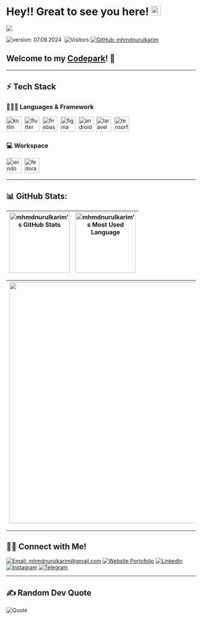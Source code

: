 # Hey!! Great to see you here! [<img src="https://media.giphy.com/media/hvRJCLFzcasrR4ia7z/giphy.gif" width="25px" height="25px">][Website]

<img src="https://raw.githubusercontent.com/asmitbm/asmitbm/master/src/header_.png">

![version: 07.09.2024](https://img.shields.io/badge/version-06.09.2024-informational?&color=blue&style=flat)&nbsp;
![Visitors](https://komarev.com/ghpvc/?username=mhmdnurulkarim&color=blue&style=flat&label=visitors&abbreviated=false)
[![GitHub: mhmdnurulkarim](https://img.shields.io/github/followers/mhmdnurulkarim?label=follow&style=social)][Github]

## Welcome to my [Codepark][Website]! 🏡

---

## ⚡ Tech Stack

### 🧑🏻‍💻 Languages & Framework

<div align="left">
  <img src="https://cdn.jsdelivr.net/gh/devicons/devicon/icons/kotlin/kotlin-original.svg" height="40" alt="kotlin logo"/>&nbsp;
  <img src="https://cdn.jsdelivr.net/gh/devicons/devicon/icons/flutter/flutter-original.svg" height="40" alt="flutter logo"/>&nbsp;
  <img src="https://cdn.jsdelivr.net/gh/devicons/devicon/icons/firebase/firebase-plain.svg" height="40" alt="firebase logo"/>&nbsp;
  <img src="https://cdn.jsdelivr.net/gh/devicons/devicon/icons/figma/figma-original.svg" height="40" alt="figma logo"/>&nbsp;
  <img src="https://cdn.jsdelivr.net/gh/devicons/devicon/icons/androidstudio/androidstudio-original.svg" height="40" alt="androidstudio logo"/>&nbsp;
  <img src="https://cdn.simpleicons.org/laravel/FF2D20" height="40" alt="laravel logo"/>&nbsp;
  <img src="https://cdn.simpleicons.org/tensorflow/FF6F00" height="40" alt="tensorflow logo"/>&nbsp;
</div>

### 💻 Workspace

<div align="left">
  <img src="https://cdn.jsdelivr.net/gh/devicons/devicon/icons/windows8/windows8-original.svg" height="40" alt="windows8 logo"  />&nbsp;
  <img src="https://cdn.jsdelivr.net/gh/devicons/devicon/icons/fedora/fedora-original.svg" height="40" alt="fedora logo"  />&nbsp;
</div>

---

## 📊 GitHub Stats:

| <img align="center" height="160px" src="https://github-readme-stats-eight-theta.vercel.app/api?username=mhmdnurulkarim&show_icons=true&hide_border=true&include_all_commits=true&count_private=true" alt="mhmdnurulkarim's GitHub Stats"> | <img align="center" height="160px" src="https://github-readme-stats-eight-theta.vercel.app/api/top-langs/?username=mhmdnurulkarim&langs_count=8&layout=compact&hide_border=true" alt="mhmdnurulkarim's Most Used Language"> |
| --- | --- |

| <img width="640px" src="https://github-readme-streak-stats.herokuapp.com/?user=mhmdnurulkarim&hide_border=true&theme=sea"> |
| --- |
---

## 🤝🏻 Connect with Me!

[![Email: mhmdnurulkarim@gmail.com](https://img.shields.io/badge/mhmdnurulkarim@gmail.com-EA4335?style=flat&logo=Gmail&logoColor=white)][Email]
[![Website Portofolio](https://img.shields.io/badge/Website_Portofolio-4285F4?style=flat&logo=google-chrome&logoColor=white)][Website]
[![LinkedIn](https://img.shields.io/badge/LinkedIn-0A66C2?style=flat&logo=linkedin&logoColor=white)][Linkedin]
[![Instagram](https://img.shields.io/badge/Instagram-E4405F?style=flat&logo=Instagram&logoColor=white)][Instagram]
[![Telegram](https://img.shields.io/badge/-Telegram-26A5E4?style=flat&logo=Telegram&logoColor=white)][Telegram]

---

## ✍️ Random Dev Quote

![Quote](https://quotes-github-readme.vercel.app/api?type=horizontal&theme=tokyonight)

[Linkedin]: https://linkedin.com/in/mhmdnurulkarim
[Email]: mailto:mhmdnurulkarim@gmail.com
[Website]: https://mhmdnurulkarim.github.io
[Instagram]: https://instagram.com/mhmdnurulkarim
[Telegram]: https://t.me/mhmdnurulkarim
[Github]: https://github.com/mhmdnurulkarim
